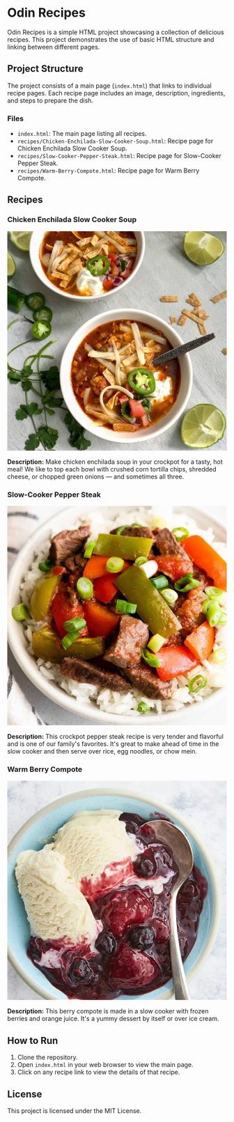 # Odin Recipes

Odin Recipes is a simple HTML project showcasing a collection of delicious recipes. This project demonstrates the use of basic HTML structure and linking between different pages.

## Project Structure

The project consists of a main page (`index.html`) that links to individual recipe pages. Each recipe page includes an image, description, ingredients, and steps to prepare the dish.

### Files

- `index.html`: The main page listing all recipes.
- `recipes/Chicken-Enchilada-Slow-Cooker-Soup.html`: Recipe page for Chicken Enchilada Slow Cooker Soup.
- `recipes/Slow-Cooker-Pepper-Steak.html`: Recipe page for Slow-Cooker Pepper Steak.
- `recipes/Warm-Berry-Compote.html`: Recipe page for Warm Berry Compote.

## Recipes

### Chicken Enchilada Slow Cooker Soup

![Chicken Enchilada Slow Cooker Soup](images/Chicken-Enchilada-Slow-Cooker-Soup.webp)

**Description:** Make chicken enchilada soup in your crockpot for a tasty, hot meal! We like to top each bowl with crushed corn tortilla chips, shredded cheese, or chopped green onions — and sometimes all three.

### Slow-Cooker Pepper Steak

![Slow-Cooker Pepper Steak](images/Slow-Cooker-Pepper-Steak.jpg)

**Description:** This crockpot pepper steak recipe is very tender and flavorful and is one of our family's favorites. It's great to make ahead of time in the slow cooker and then serve over rice, egg noodles, or chow mein.

### Warm Berry Compote

![Warm Berry Compote](images/Warm-Berry-Compote.webp)

**Description:** This berry compote is made in a slow cooker with frozen berries and orange juice. It's a yummy dessert by itself or over ice cream.

## How to Run

1. Clone the repository.
2. Open `index.html` in your web browser to view the main page.
3. Click on any recipe link to view the details of that recipe.

## License

This project is licensed under the MIT License.
